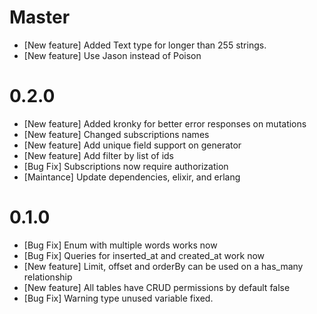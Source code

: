 # Master
- [New feature] Added Text type for longer than 255 strings.
- [New feature] Use Jason instead of Poison

# 0.2.0
- [New feature] Added kronky for better error responses on mutations
- [New feature] Changed subscriptions names
- [New feature] Add unique field support on generator
- [New feature] Add filter by list of ids
- [Bug Fix] Subscriptions now require authorization
- [Maintance] Update dependencies, elixir, and erlang

# 0.1.0
- [Bug Fix] Enum with multiple words works now
- [Bug Fix] Queries for inserted_at and created_at work now
- [New feature] Limit, offset and orderBy can be used on a has_many relationship
- [New feature] All tables have CRUD permissions by default false
- [Bug Fix] Warning type unused variable fixed.
